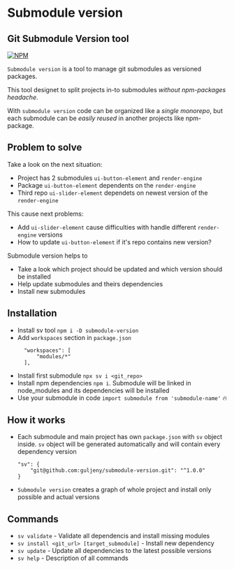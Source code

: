 # Submodule version

## Git **S**ubmodule **V**ersion tool

[![NPM](https://nodei.co/npm/submodule-version.png?mini=true)](https://www.npmjs.com/package/submodule-version)

`Submodule version` is a tool to manage git submodules as versioned packages.

This tool designet to split projects in-to submodules *without npm-packages headache*.

With `submodule version` code can be organized like a *single monorepo*, but each submodule can be *easily reused* in another projects like npm-package.

## Problem to solve

Take a look on the next situation:

- Project has 2 submodules `ui-button-element` and `render-engine`
- Package `ui-button-element` dependents on the `render-engine`
- Third repo `ui-slider-element` dependets on newest version of the `render-engine`

This cause next problems:

- Add `ui-slider-element` cause difficulties with handle different `render-engine` versions
- How to update `ui-button-element` if it's repo contains new version?

Submodule version helps to

- Take a look which project should be updated and which version should be installed
- Help update submodules and theirs dependencies
- Install new submodules

## Installation

- Install sv tool `npm i -D submodule-version`
- Add `workspaces` section in `package.json`
  ```
    "workspaces": [
        "modules/*"
    ],
  ```
- Install first submodule `npx sv i <git_repo>`
- Install npm dependencies `npm i`. Submodule will be linked in node_modules and its dependencies will be installed
- Use your submodule in code `import submodule from 'submodule-name'` 🔥

## How it works

- Each submodule and main project has own `package.json` with `sv` object inside. `sv` object will be generated automatically and will contain every dependency version
  ```
  "sv": {
      "git@github.com:guljeny/submodule-version.git": "^1.0.0"
  }
  ```
- `Submodule version` creates a graph of whole project and install only possible and actual versions

## Commands

- `sv validate` - Validate all dependencis and install missing modules
- `sv install <git_url> [target_submodule]` - Install new dependency
- `sv update` - Update all dependencies to the latest possible versions
- `sv help` - Description of all commands
